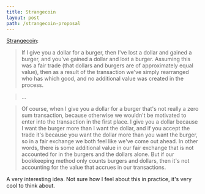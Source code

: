 ```yaml
---
title: Strangecoin
layout: post
path: /strangecoin-proposal
---
```


[Strangecoin](http://digitalinterface.blogspot.com/2014/03/strangecoin-proposal-for-nonlinear.html):

> If I give you a dollar for a burger, then I've lost a dollar and gained a burger, and you've gained a dollar and lost a burger. Assuming this was a fair trade (that dollars and burgers are of approximately equal value), then as a result of the transaction we've simply rearranged who has which good, and no additional value was created in the process.

> ...

> Of course, when I give you a dollar for a burger that's not really a zero sum transaction, because otherwise we wouldn't be motivated to enter into the transaction in the first place. I give you a dollar because I want the burger more than I want the dollar, and if you accept the trade it's because you want the dollar more than you want the burger, so in a fair exchange we both feel like we've come out ahead. In other words, there is some additional value in our fair exchange that is not accounted for in the burgers and the dollars alone. But if our bookkeeping method only counts burgers and dollars, then it's not accounting for the value that accrues in our transactions.

A very interesting idea. Not sure how I feel about this in practice, it's very cool to think about.
